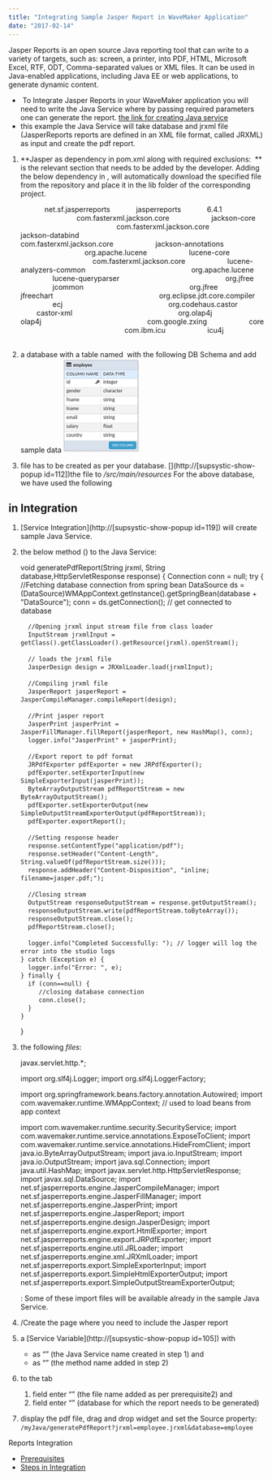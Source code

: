 ```yaml
---
title: "Integrating Sample Jasper Report in WaveMaker Application"
date: "2017-02-14"
---
```


Jasper Reports is an open source Java reporting tool that can write to a variety of targets, such as: screen, a printer, into PDF, HTML, Microsoft Excel, RTF, ODT, Comma-separated values or XML files. It can be used in Java-enabled applications, including Java EE or web applications, to generate dynamic content.

-  To Integrate Jasper Reports in your WaveMaker application you will need to write the Java Service where by passing required parameters one can generate the report. [the link for creating Java service](/learn/app-development/services/java-services/java-service/)
- this example the Java Service will take database and jrxml file (JasperReports reports are defined in an XML file format, called JRXML) as input and create the pdf report.

1. **Jasper as dependency in pom.xml along with required exclusions:  ** is the relevant section that needs to be added by the developer. Adding the below dependency in , will automatically download the specified file from the repository and place it in the lib folder of the corresponding project.
    
    <dependency>
                <groupId>net.sf.jasperreports</groupId>
                <artifactId>jasperreports</artifactId>
                <version>6.4.1</version>
                <exclusions>
                    <exclusion>
                        <groupId>com.fasterxml.jackson.core</groupId>
                        <artifactId>jackson-core</artifactId>
                    </exclusion>
                    <exclusion>
                        <groupId>com.fasterxml.jackson.core</groupId>
                        <artifactId>jackson-databind</artifactId>
                    </exclusion>
                    <exclusion>
                        <groupId>com.fasterxml.jackson.core</groupId>
                        <artifactId>jackson-annotations</artifactId>
                    </exclusion>
                    <exclusion>
                        <groupId>org.apache.lucene</groupId>
                        <artifactId>lucene-core</artifactId>
                    </exclusion>
                    <exclusion>
                        <groupId>com.fasterxml.jackson.core</groupId>
                        <artifactId>lucene-analyzers-common</artifactId>
                    </exclusion>
                    <exclusion>
                        <groupId>org.apache.lucene</groupId>
                        <artifactId>lucene-queryparser</artifactId>
                    </exclusion>
                    <exclusion>
                        <groupId>org.jfree</groupId>
                        <artifactId>jcommon</artifactId>
                    </exclusion>
                    <exclusion>
                        <groupId>org.jfree</groupId>
                        <artifactId>jfreechart</artifactId>
                    </exclusion>
                    <exclusion>
                        <groupId>org.eclipse.jdt.core.compiler</groupId>
                        <artifactId>ecj</artifactId>
                    </exclusion>
                    <exclusion>
                        <groupId>org.codehaus.castor</groupId>
                        <artifactId>castor-xml</artifactId>
                    </exclusion>
                    <exclusion>
                        <groupId>org.olap4j</groupId>
                        <artifactId>olap4j</artifactId>
                    </exclusion>
                    <exclusion>
                        <groupId>com.google.zxing</groupId>
                        <artifactId>core</artifactId>
                    </exclusion>
                    <exclusion>
                        <groupId>com.ibm.icu</groupId>
                        <artifactId>icu4j</artifactId>
                    </exclusion>
                </exclusions>
            </dependency>
    
2. a database with a table named  with the following DB Schema and add sample data [![](../assets/prereq_db.png)](../assets/prereq_db.png)
3. file has to be created as per your database. [](http://[supsystic-show-popup id=112])the file to _/src/main/resources_ For the above database, we have used the following[](../assets/employee.zip)

## in Integration

1. [Service Integration](http://[supsystic-show-popup id=119]) will create sample Java Service.
2. the below method () to the Java Service:
    
     void generatePdfReport(String jrxml, String database,HttpServletResponse response)
     {
       Connection conn = null;
       try
       {
         //Fetching database connection from spring bean
         DataSource ds = (DataSource)WMAppContext.getInstance().getSpringBean(database + "DataSource");
         conn = ds.getConnection(); // get connected to database 
    
         //Opening jrxml input stream file from class loader
         InputStream jrxmlInput = getClass().getClassLoader().getResource(jrxml).openStream();
    
         // loads the jrxml file
         JasperDesign design = JRXmlLoader.load(jrxmlInput); 
    
         //Compiling jrxml file 
         JasperReport jasperReport = JasperCompileManager.compileReport(design); 
    
         //Print jasper report
         JasperPrint jasperPrint = JasperFillManager.fillReport(jasperReport, new HashMap(), conn);
         logger.info("JasperPrint" + jasperPrint);
    
         //Export report to pdf format
         JRPdfExporter pdfExporter = new JRPdfExporter();
         pdfExporter.setExporterInput(new SimpleExporterInput(jasperPrint));
         ByteArrayOutputStream pdfReportStream = new ByteArrayOutputStream();
         pdfExporter.setExporterOutput(new SimpleOutputStreamExporterOutput(pdfReportStream));
         pdfExporter.exportReport();
    
         //Setting response header
         response.setContentType("application/pdf");
         response.setHeader("Content-Length", String.valueOf(pdfReportStream.size()));
         response.addHeader("Content-Disposition", "inline; filename=jasper.pdf;");
    
         //Closing stream
         OutputStream responseOutputStream = response.getOutputStream();
         responseOutputStream.write(pdfReportStream.toByteArray());
         responseOutputStream.close();
         pdfReportStream.close();
    
         logger.info("Completed Successfully: "); // logger will log the error into the studio logs
       } catch (Exception e) {
         logger.info("Error: ", e);
       } finally {
         if (conn==null) {
            //closing database connection
            conn.close();
         }
       }
     }
    
3. the following _files_:
    
     javax.servlet.http.\*;
    
    import org.slf4j.Logger;
    import org.slf4j.LoggerFactory;
    
    import org.springframework.beans.factory.annotation.Autowired;
    import com.wavemaker.runtime.WMAppContext; // used to load beans from app context
    
    import com.wavemaker.runtime.security.SecurityService; 
    import com.wavemaker.runtime.service.annotations.ExposeToClient; 
    import com.wavemaker.runtime.service.annotations.HideFromClient; 
    import java.io.ByteArrayOutputStream;
    import java.io.InputStream;
    import java.io.OutputStream;
    import java.sql.Connection;
    import java.util.HashMap;
    import javax.servlet.http.HttpServletResponse;
    import javax.sql.DataSource;
    import net.sf.jasperreports.engine.JasperCompileManager;
    import net.sf.jasperreports.engine.JasperFillManager;
    import net.sf.jasperreports.engine.JasperPrint;
    import net.sf.jasperreports.engine.JasperReport;
    import net.sf.jasperreports.engine.design.JasperDesign;
    import net.sf.jasperreports.engine.export.HtmlExporter;
    import net.sf.jasperreports.engine.export.JRPdfExporter;
    import net.sf.jasperreports.engine.util.JRLoader;
    import net.sf.jasperreports.engine.xml.JRXmlLoader;
    import net.sf.jasperreports.export.SimpleExporterInput;
    import net.sf.jasperreports.export.SimpleHtmlExporterOutput;
    import net.sf.jasperreports.export.SimpleOutputStreamExporterOutput;
    
    : Some of these import files will be available already in the sample Java Service.
4. /Create the page where you need to include the Jasper report
5. a [Service Variable](http://[supsystic-show-popup id=105]) with
    - as “” (the Java Service name created in step 1) and
    - as “” (the method name added in step 2)
6. to the tab
    1. field enter “” (the file name added as per prerequisite2) and
    2. field enter “” (database for which the report needs to be generated)
7. display the pdf file, drag and drop widget and set the Source property: `/myJava/generatePdfReport?jrxml=employee.jrxml&database=employee`

Reports Integration

- [Prerequisites](#prerequisites)
- [Steps in Integration](#steps)
